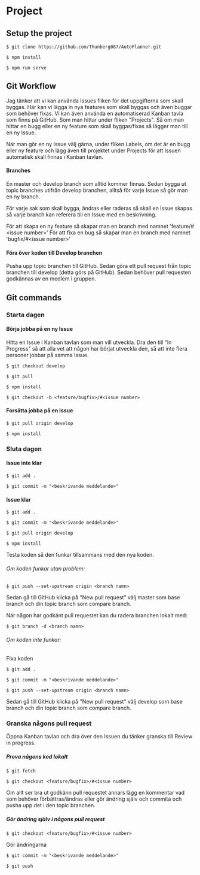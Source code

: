 # Project

## Setup the project

```
$ git clone https://github.com/Thunberg087/AutoPlanner.git
```
```
$ npm install
```
```
$ npm run serve
```

## Git Workflow
Jag tänker att vi kan använda Issues fliken för det uppgifterna som skall byggas. Här kan vi lägga in nya features som skall byggas och även buggar som behöver fixas. Vi kan även använda en automatiserad Kanban tavla som finns på GitHub. Som man hittar under fliken "Projects". Så om man hittar en bugg eller en ny feature som skall byggas/fixas så lägger man till en ny Issue. 

När man gör en ny Issue välj gärna, under fliken Labels, om det är en bugg eller ny feature och lägg även till projektet under Projects för att Issuen automatisk skall finnas i Kanban tavlan.


#### Branches 
En master och develop branch som alltid kommer finnas. Sedan bygga ut topic branches utifrån develop branchen, alltså för varje Issue så gör man en ny branch.

För varje sak som skall bygga, ändras eller raderas så skall en Issue skapas så varje branch kan referera till en Issue med en beskrivning. 

För att skapa en ny feature så skapar man en branch med namnet 'feature/#&lt;issue number>'
För att fixa en bug  så skapar man en branch med namnet 'bugfix/#&lt;issue number>'
 
#### Föra över koden till Develop branchen 
Pusha upp topic branchen till GitHub. Sedan göra ett pull request från topic branchen till develop (detta görs på GitHub). Sedan behöver pull requesten godkännas av en medlem i gruppen. 


## Git commands

### Starta dagen

#### Börja jobba på en ny Issue
Hitta en Issue i Kanban tavlan som man vill utveckla. Dra den till "In Progress" så att alla vet att någon har börjat utveckla den, så att inte flera personer jobbar på samma Issue.
```
$ git checkout develop
```
```
$ git pull
```
```
$ npm install
```
```
$ git checkout -b <feature/bugfix>/#<issue number>
```

#### Forsätta jobba på en Issue
```
$ git pull origin develop
```
```
$ npm install
```

### Sluta dagen

#### Issue inte klar
```
$ git add .
```
```
$ git commit -m "<beskrivande meddelande>"
```

#### Issue klar
```
$ git add .
```
```
$ git commit -m "<beskrivande meddelande>"
```
```
$ git pull origin develop 
```
```
$ npm install
```
Testa koden så den funkar tillsammans med den nya koden.

###### Om koden funkar utan problem:
```
$ git push --set-upstream origin <branch namn>
```
Sedan gå till GitHub klicka på "New pull request" välj master som base branch och din topic branch som compare branch.

När någon har godkänt pull requestet kan du radera branchen lokalt med:
```
$ git branch -d <branch namn>
```

###### Om koden inte funkar:

Fixa koden
```
$ git add .
```
```
$ git commit -m "<beskrivande meddelande>"
```
```
$ git push --set-upstream origin <branch namn>
```
Sedan gå till GitHub klicka på "New pull request" välj develop som base branch och din topic branch som compare branch.

### Granska någons pull request

Öppna Kanban tavlan och dra över den Issuen du tänker granska till Review in progress.

##### Prova någons kod lokalt
```
$ git fetch
```
```
$ git checkout <feature/bugfix>/#<issue number>
```
Om allt ser bra ut godkänn pull requestet annars lägg en kommentar vad som behöver förbättras/ändras eller gör ändring själv och commita och pusha upp det i den topic branchen.

##### Gör ändring själv i någons pull request
```
$ git checkout <feature/bugfix>/#<issue number>
```
Gör ändringarna
```
$ git commit -m "<beskrivande meddelande>"
```
```
$ git push
```
